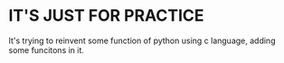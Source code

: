 # IT'S JUST FOR PRACTICE
It's trying to reinvent some function of python using c language, adding some funcitons in it.
